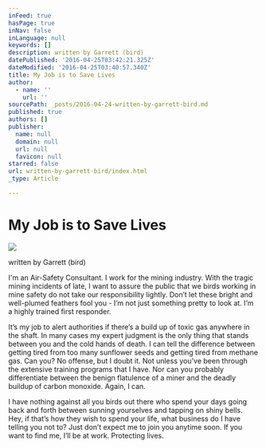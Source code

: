 ```yaml
---
inFeed: true
hasPage: true
inNav: false
inLanguage: null
keywords: []
description: written by Garrett (bird)
datePublished: '2016-04-25T03:42:21.325Z'
dateModified: '2016-04-25T03:40:57.340Z'
title: My Job is to Save Lives
author:
  - name: ''
    url: ''
sourcePath: _posts/2016-04-24-written-by-garrett-bird.md
published: true
authors: []
publisher:
  name: null
  domain: null
  url: null
  favicon: null
starred: false
url: written-by-garrett-bird/index.html
_type: Article

---
```

# My Job is to Save Lives
![](https://the-grid-user-content.s3-us-west-2.amazonaws.com/2bf56cd3-2baf-4d87-bed7-6d1656851e17.jpg)

written by Garrett (bird)

I'm an Air-Safety Consultant. I work for the mining industry. With the tragic mining incidents of late, I want to assure the public that we birds working in mine safety do not take our responsibility lightly. Donʼt let these bright and well-plumed feathers fool you - Iʼm not just something pretty to look at. Iʼm a highly trained first responder. 

Itʼs my job to alert authorities if thereʼs a build up of toxic gas anywhere in the shaft. In many cases my expert judgment is the only thing that stands between you and the cold hands of death. I can tell the difference between getting tired from too many sunflower seeds and getting tired from methane gas. Can you? No offense, but I doubt it. Not unless youʼve been through the extensive training programs that I have. Nor can you probably differentiate between the benign flatulence of a miner and the deadly buildup of carbon monoxide. Again, I can. 

I have nothing against all you birds out there who spend your days going back and forth between sunning yourselves and tapping on shiny bells. Hey, if thatʼs how they wish to spend your life, what business do I have telling you not to? Just donʼt expect me to join you anytime soon. If you want to find me, Iʼll be at work. Protecting lives.